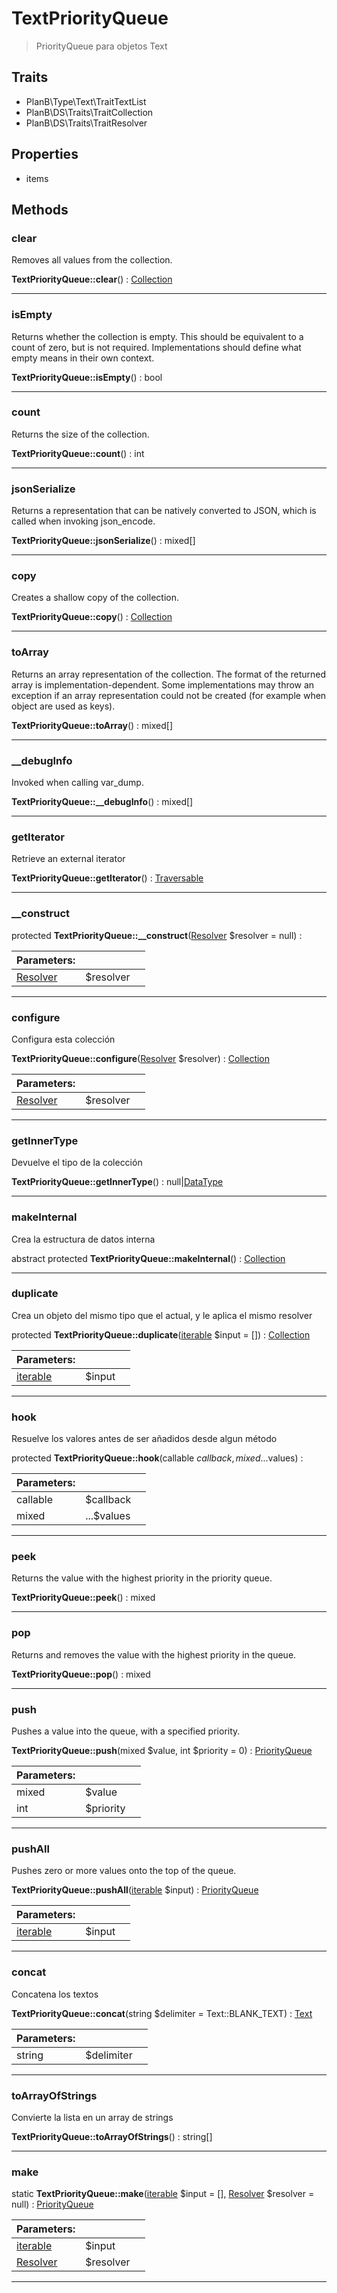 
                                                                                                                                            
    
# TextPriorityQueue


> PriorityQueue para objetos Text
>
> 


## Traits
- PlanB\Type\Text\TraitTextList
- PlanB\DS\Traits\TraitCollection
- PlanB\DS\Traits\TraitResolver




## Properties
- items


## Methods

### clear
Removes all values from the collection.


**TextPriorityQueue::clear**() : [Collection](../../../Collection.md)



---


### isEmpty
Returns whether the collection is empty.
This should be equivalent to a count of zero, but is not required.
Implementations should define what empty means in their own context.

**TextPriorityQueue::isEmpty**() : bool



---


### count
Returns the size of the collection.


**TextPriorityQueue::count**() : int



---


### jsonSerialize
Returns a representation that can be natively converted to JSON, which is
called when invoking json_encode.


**TextPriorityQueue::jsonSerialize**() : mixed[]



---


### copy
Creates a shallow copy of the collection.


**TextPriorityQueue::copy**() : [Collection](../../../Collection.md)



---


### toArray
Returns an array representation of the collection.
The format of the returned array is implementation-dependent. Some
implementations may throw an exception if an array representation
could not be created (for example when object are used as keys).

**TextPriorityQueue::toArray**() : mixed[]



---


### __debugInfo
Invoked when calling var_dump.


**TextPriorityQueue::__debugInfo**() : mixed[]



---


### getIterator
Retrieve an external iterator


**TextPriorityQueue::getIterator**() : [Traversable](../../../Traversable.md)



---


### __construct



protected **TextPriorityQueue::__construct**([Resolver](../../../Resolver.md) $resolver = null) : 


|Parameters: | | |
| --- | --- | --- |
|[Resolver](../../../Resolver.md) |$resolver |  |

---


### configure
Configura esta colección


**TextPriorityQueue::configure**([Resolver](../../../Resolver.md) $resolver) : [Collection](../../../Collection.md)


|Parameters: | | |
| --- | --- | --- |
|[Resolver](../../../Resolver.md) |$resolver |  |

---


### getInnerType
Devuelve el tipo de la colección


**TextPriorityQueue::getInnerType**() : null|[DataType](../../../DataType.md)



---


### makeInternal
Crea la estructura de datos interna


abstract protected **TextPriorityQueue::makeInternal**() : [Collection](../../../Collection.md)



---


### duplicate
Crea un objeto del mismo tipo que el actual, y le aplica el mismo resolver


protected **TextPriorityQueue::duplicate**([iterable](../../../iterable.md) $input = []) : [Collection](../../../Collection.md)


|Parameters: | | |
| --- | --- | --- |
|[iterable](../../../iterable.md) |$input |  |

---


### hook
Resuelve los valores antes de ser añadidos desde algun método


protected **TextPriorityQueue::hook**(callable $callback, mixed ...$values) : 


|Parameters: | | |
| --- | --- | --- |
|callable |$callback |  |
|mixed |...$values |  |

---


### peek
Returns the value with the highest priority in the priority queue.


**TextPriorityQueue::peek**() : mixed



---


### pop
Returns and removes the value with the highest priority in the queue.


**TextPriorityQueue::pop**() : mixed



---


### push
Pushes a value into the queue, with a specified priority.


**TextPriorityQueue::push**(mixed $value, int $priority = 0) : [PriorityQueue](../../../PriorityQueue.md)


|Parameters: | | |
| --- | --- | --- |
|mixed |$value |  |
|int |$priority |  |

---


### pushAll
Pushes zero or more values onto the top of the queue.


**TextPriorityQueue::pushAll**([iterable](../../../iterable.md) $input) : [PriorityQueue](../../../PriorityQueue.md)


|Parameters: | | |
| --- | --- | --- |
|[iterable](../../../iterable.md) |$input |  |

---


### concat
Concatena los textos


**TextPriorityQueue::concat**(string $delimiter = Text::BLANK_TEXT) : [Text](../../../Text.md)


|Parameters: | | |
| --- | --- | --- |
|string |$delimiter |  |

---


### toArrayOfStrings
Convierte la lista en un array de strings


**TextPriorityQueue::toArrayOfStrings**() : string[]



---


### make



static **TextPriorityQueue::make**([iterable](../../../iterable.md) $input = [], [Resolver](../../../Resolver.md) $resolver = null) : [PriorityQueue](../../../PriorityQueue.md)


|Parameters: | | |
| --- | --- | --- |
|[iterable](../../../iterable.md) |$input |  |
|[Resolver](../../../Resolver.md) |$resolver |  |

---


                                                                                                                                                                                                                                                                                                                                                                                                            
    
                                                                                                                                                                                                                                                                             
                